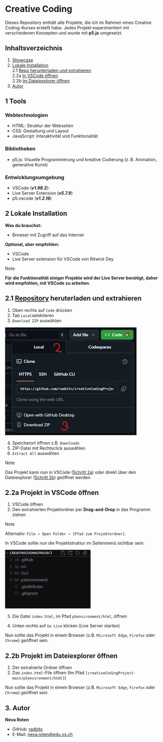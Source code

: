 # Creative Coding

Dieses Repository enthält alle Projekte, die ich im Rahmen eines Creative Coding-Kurses erstellt habe. Jedes Projekt experimentiert mit verschiedenen Konzepten und wurde mit **p5.js** umgesetzt.

## Inhaltsverzeichnis

1. [Showcase](#1-showcase)
2. [Lokale Installation](#2-lokale-installation)\
   2.1 [Repo herunterladen und extrahieren](#21-github-repo-heruterladen-und-extrahieren)\
   2.2a [In VSCode öffnen](#22a-projekt-in-vscode-öffnen)\
   2.2b [Im Dateiexplorer öffnen](#22b-projekt-im-dateiexplorer-öffnen)
3. [Autor](#5-autor)

## 1 Tools

### Webtechnologien
- HTML: Struktur der Webseiten
- CSS: Gestaltung und Layout
- JavaScript: Interaktivität und Funktionalität

### Bibliotheken
- p5.js: Visuelle Programmierung und kreative Codierung (z. B. Animation, generative Kunst)

### Entwicklungsumgebung
- VSCode (***v1.98.2***):
- Live Server Extension (***v5.7.9***)
- p5.vscode (***v1.2.16***)

## 2 Lokale Installation

**Was du brauchst:**

- Browser mit Zugriff auf das Internet

**Optional, aber empfohlen:**

- VSCode
- Live Server extension für VSCode von Ritwick Dey

> [!NOTE]
> **Für die Funktionalität einiger Projekte wird der Live Server benötigt, daher wird empfohlen, mit VSCode zu arbeiten.**

## 2.1 [Repository](https://github.com/radblts/creativeCoding) heruterladen und extrahieren

1. Oben rechts auf `Code` drücken
2. Tab `Local`selektieren
3. `Download ZIP` auswählen

![Bild](assets/img1.png)

4. Speicherort öffnen z.B. `Downloads`
5. ZIP-Datei mit Rechtsclick auswählen
6. `Extract All` auswählen

> [!NOTE]
>Das Projekt kann nun in VSCode ([Schritt 2a](#32a-projekt-in-vscode-öffnen)) oder direkt über den Dateiexplorer ([Schritt 2b](#32b-projekt-im-dateiexplorer-öffnen)) geöffnet werden. 

## 2.2a Projekt in VSCode öffnen

1. VSCode öffnen
2. Den extrahierten Projektordner per **Drag-and-Drop** in das Programm ziehen

> [!NOTE]
> Alternativ: `File → Open Folder → [Pfad zum Projektordner]`.

In VSCode sollte nun die Projektstruktur im Seitenmenü sichtbar sein:

![Bild](assets/img2.png)

3. Die Datei `index.html`, im Pfad `p5environment/html`, öffnen

4. Unten rechts auf `Go Live` klicken (Live Server starten)

Nun sollte das Projekt in einem Browser (z.B. `Microsoft Edge`, `Firefox` oder `Chrome`) geöffnet sein.

## 2.2b Projekt im Dateiexplorer öffnen

1. Der extrahierte Ordner öffnen
2. Das `index.html`-File öffnen (Im Pfad `[creativeCodingProject-main/p5environment/html]`)

Nun sollte das Projekt in einem Browser (z.B. `Microsoft Edge`, `Firefox` oder `Chrome`) geöffnet sein.

## 3. Autor

**Neva Roten**

- GitHub: [radblts](https://github.com/radblts)
- E-Mail: neva.roten@edu.vs.ch

